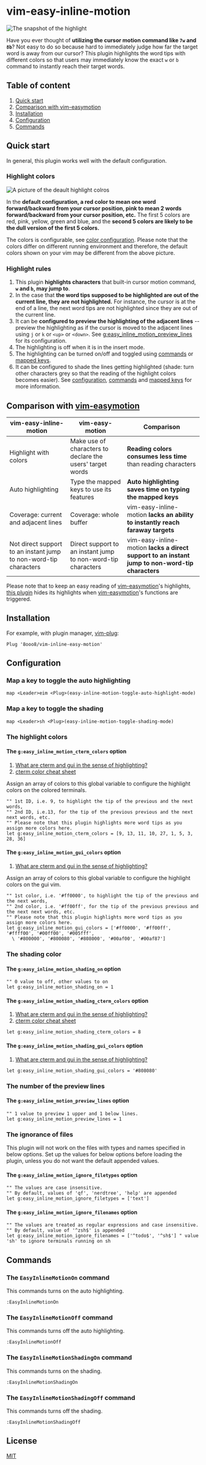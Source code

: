 # vim-easy-inline-motion

![The snapshot of the highlight][highlight-snapshot]

Have you ever thought of **utilizing the cursor motion command like `7w` and `8b`**? Not easy to do so because hard to immediately judge how far the target word is away from our cursor? This plugin highlights the word tips with different colors so that users may immediately know the exact `w` or `b` command to instantly reach their target words.

## Table of content

1. [Quick start](#quick-start)
1. [Comparison with vim-easymotion](#comparison-with-vim-easymotion)
1. [Installation](#installation)
1. [Configuration](#configuration)
1. [Commands](#commands)

## Quick start

In general, this plugin works well with the default configuration.

### Highlight colors

![A picture of the deault highlight colros][default-highlight-colors]

In the **default configuration, a red color to mean one word forward/backward from your cursor position, pink to mean 2 words forward/backward from your cursor position, etc.** The first 5 colors are red, pink, yellow, green and blue, and the **second 5 colors are likely to be the dull version of the first 5 colors.**

The colors is configurable, see [color configuration](#the-geasy_inline_motion_cterm_colors-option). Please note that the colors differ on different running environment and therefore, the default colors shown on your vim may be different from the above picture.

### Highlight rules

1. This plugin **highlights characters** that built-in cursor motion command, **`w` and `b`, may jump to**.
1. In the case that **the word tips supposed to be highlighted are out of the current line, they are not highlighted.** For instance, the cursor is at the end of a line, the next word tips are not highlighted since they are out of the current line.
1. It can be **configured to preview the highlighting of the adjacent lines** -- preview the highlighting as if the cursor is moved to the adjacent lines using `j` or `k` or `<up>` or `<down>`. See [g:easy_inline_motion_preview_lines](#the-geasy_inline_motion_preview_lines-option) for its configuration.
1. The highlighting is off when it is in the insert mode.
1. The highlighting can be turned on/off and toggled using [commands](#the-easyinlinemotionon-command) or [mapped keys](#map-a-key-to-toggle-the-auto-highlighting).
1. It can be configured to shade the lines getting highlighted (shade: turn other characters grey so that the reading of the highlight colors becomes easier). See [configuration](#the-geasy_inline_motion_shading_on-option), [commands](#the-easyinlinemotionshadingon-command) and [mapped keys](#Map-a-key-to-toggle-the-shading) for more information.

## Comparison with [vim-easymotion][vim-easymotion-repo]

|vim-easy-inline-motion|vim-easy-motion|Comparison|
|-|-|-|
|Highlight with colors|Make use of characters to declare the users' target words|**Reading colors consumes less time** than reading characters|
|Auto highlighting|Type the mapped keys to use its features|**Auto highlighting saves time on typing the mapped keys**|
|Coverage: current and adjacent lines|Coverage: whole buffer|vim-easy-inline-motion **lacks an ability to instantly reach faraway targets**|
|Not direct support to an instant jump to non-word-tip characters|Direct support to an instant jump to non-word-tip characters|vim-easy-inline-motion **lacks a direct support to an instant jump to non-word-tip characters**| 

Please note that to keep an easy reading of [vim-easymotion][vim-easymotion-repo]'s highlights, [this plugin][vim-easy-inline-motion-repo] hides its highlights when [vim-easymotion][vim-easymotion-repo]'s functions are triggered.

## Installation

For example, with plugin manager, [vim-plug][vim-plug-repo]:

```vim
Plug '8ooo8/vim-inline-easy-motion'
```

## Configuration

### Map a key to toggle the auto highlighting

```vim
map <Leader>eim <Plug>(easy-inline-motion-toggle-auto-highlight-mode)
```

### Map a key to toggle the shading

```vim
map <Leader>sh <Plug>(easy-inline-motion-toggle-shading-mode)
```

### The highlight colors

#### The `g:easy_inline_motion_cterm_colors` option 

1. [What are cterm and gui in the sense of highlighting?][what-cterm-gui-are]
1. [cterm color cheat sheet][cterm-color-cheat-sheet]

Assign an array of colors to this global variable to configure the highlight colors on the colored terminals. 

```vim
"" 1st ID, i.e. 9, to highlight the tip of the previous and the next words,
"" 2nd ID, i.e.13, for the tip of the previous previous and the next next words, etc.
"" Please note that this plugin highlights more word tips as you assign more colors here.
let g:easy_inline_motion_cterm_colors = [9, 13, 11, 10, 27, 1, 5, 3, 28, 36]
```

#### The `g:easy_inline_motion_gui_colors` option

1. [What are cterm and gui in the sense of highlighting?][what-cterm-gui-are]

Assign an array of colors to this global variable to configure the highlight colors on the gui vim. 

```vim
"" 1st color, i.e. '#ff0000', to highlight the tip of the previous and the next words,
"" 2nd color, i.e. '#ff00ff', for the tip of the previous previous and the next next words, etc.
"" Please note that this plugin highlights more word tips as you assign more colors here.
let g:easy_inline_motion_gui_colors = ['#ff0000', '#ff00ff', '#ffff00', '#00ff00', '#005fff',
  \ '#800000', '#800080', '#808000', '#00af00', '#00af87']
```

### The shading color

#### The `g:easy_inline_motion_shading_on` option 

```vim
"" 0 value to off, other values to on
let g:easy_inline_motion_shading_on = 1
```

#### The `g:easy_inline_motion_shading_cterm_colors` option 

1. [What are cterm and gui in the sense of highlighting?][what-cterm-gui-are]
1. [cterm color cheat sheet][cterm-color-cheat-sheet]

```vim
let g:easy_inline_motion_shading_cterm_colors = 8
```

#### The `g:easy_inline_motion_shading_gui_colors` option

1. [What are cterm and gui in the sense of highlighting?][what-cterm-gui-are]

```vim
let g:easy_inline_motion_shading_gui_colors = '#808080'
```

### The number of the preview lines

#### The `g:easy_inline_motion_preview_lines` option

```vim
"" 1 value to preview 1 upper and 1 below lines.
let g:easy_inline_motion_preview_lines = 1
```

### The ignorance of files

This plugin will not work on the files with types and names specified in below options. Set up the values for below options before loading the plugin, unless you do not want the default appended values.

#### The `g:easy_inline_motion_ignore_filetypes` option

```vim
"" The values are case insensitive.
"" By default, values of 'qf', 'nerdtree', 'help' are appended
let g:easy_inline_motion_ignore_filetypes = ['text']
```

#### The `g:easy_inline_motion_ignore_filenames` option

```vim
"" The values are treated as regular expressions and case insensitive.
"" By default, value of '^zsh$' is appended
let g:easy_inline_motion_ignore_filenames = ['^todo$', '^sh$'] " value 'sh' to ignore terminals running on sh
```

## Commands

### The `EasyInlineMotionOn` command

This commands turns on the auto highlighting.

```vim
:EasyInlineMotionOn
```

### The `EasyInlineMotionOff` command

This commands turns off the auto highlighting.

```vim
:EasyInlineMotionOff
```

### The `EasyInlineMotionShadingOn` command

This commands turns on the shading.

```vim
:EasyInlineMotionShadingOn
```

### The `EasyInlineMotionShadingOff` command

This commands turns off the shading.

```vim
:EasyInlineMotionShadingOff
```

## License
[MIT][MIT-license]


[default-highlight-colors]: docs/default-highlight-colors.png
[highlight-snapshot]: docs/highlight-snapshot.png
[MIT-license]: LICENSE
  
[cterm-color-cheat-sheet]: https://jonasjacek.github.io/colors/
[what-cterm-gui-are]: https://stackoverflow.com/questions/60590376/what-is-the-difference-between-cterm-color-and-gui-color
[NERDTree-repo]: https://github.com/preservim/nerdtree
[vim-easymotion-repo]: https://github.com/easymotion/vim-easymotion
[vim-easy-inline-motion-repo]: https://github.com/8ooo8/vim-easy-inline-motion
[vim-plug-repo]: https://github.com/junegunn/vim-plug
